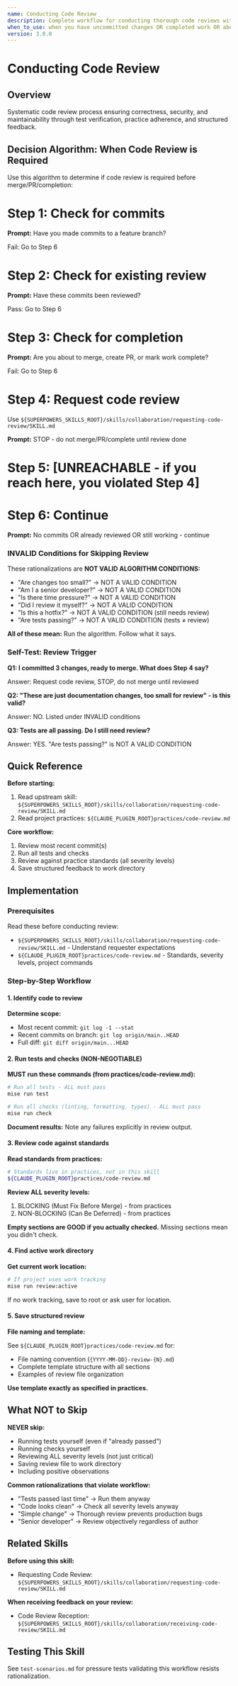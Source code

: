 ```yaml
---
name: Conducting Code Review
description: Complete workflow for conducting thorough code reviews with test verification and structured feedback
when_to_use: when you have uncommitted changes OR completed work OR about to merge, to determine if code review is required. Also when conducting code review, when another agent asks you to review code, after being dispatched by requesting-code-review skill
version: 3.0.0
---
```


# Conducting Code Review

## Overview

Systematic code review process ensuring correctness, security, and maintainability through test verification, practice adherence, and structured feedback.

## Decision Algorithm: When Code Review is Required

Use this algorithm to determine if code review is required before merge/PR/completion:

# Step 1: Check for commits

**Prompt:** Have you made commits to a feature branch?

Fail: Go to Step 6

# Step 2: Check for existing review

**Prompt:** Have these commits been reviewed?

Pass: Go to Step 6

# Step 3: Check for completion

**Prompt:** Are you about to merge, create PR, or mark work complete?

Fail: Go to Step 6

# Step 4: Request code review

Use `${SUPERPOWERS_SKILLS_ROOT}/skills/collaboration/requesting-code-review/SKILL.md`

**Prompt:** STOP - do not merge/PR/complete until review done

# Step 5: [UNREACHABLE - if you reach here, you violated Step 4]

# Step 6: Continue

**Prompt:** No commits OR already reviewed OR still working - continue

### INVALID Conditions for Skipping Review

These rationalizations are **NOT VALID ALGORITHM CONDITIONS:**

- "Are changes too small?" → NOT A VALID CONDITION
- "Am I a senior developer?" → NOT A VALID CONDITION
- "Is there time pressure?" → NOT A VALID CONDITION
- "Did I review it myself?" → NOT A VALID CONDITION
- "Is this a hotfix?" → NOT A VALID CONDITION (still needs review)
- "Are tests passing?" → NOT A VALID CONDITION (tests ≠ review)

**All of these mean:** Run the algorithm. Follow what it says.

### Self-Test: Review Trigger

**Q1: I committed 3 changes, ready to merge. What does Step 4 say?**

Answer: Request code review, STOP, do not merge until reviewed

**Q2: "These are just documentation changes, too small for review" - is this valid?**

Answer: NO. Listed under INVALID conditions

**Q3: Tests are all passing. Do I still need review?**

Answer: YES. "Are tests passing?" is NOT A VALID CONDITION

## Quick Reference

**Before starting:**
1. Read upstream skill: `${SUPERPOWERS_SKILLS_ROOT}/skills/collaboration/requesting-code-review/SKILL.md`
2. Read project practices: `${CLAUDE_PLUGIN_ROOT}practices/code-review.md`

**Core workflow:**
1. Review most recent commit(s)
2. Run all tests and checks
3. Review against practice standards (all severity levels)
4. Save structured feedback to work directory

## Implementation

### Prerequisites

Read these before conducting review:
- `${SUPERPOWERS_SKILLS_ROOT}/skills/collaboration/requesting-code-review/SKILL.md` - Understand requester expectations
- `${CLAUDE_PLUGIN_ROOT}practices/code-review.md` - Standards, severity levels, project commands

### Step-by-Step Workflow

#### 1. Identify code to review

**Determine scope:**
- Most recent commit: `git log -1 --stat`
- Recent commits on branch: `git log origin/main..HEAD`
- Full diff: `git diff origin/main...HEAD`

#### 2. Run tests and checks (NON-NEGOTIABLE)

**MUST run these commands (from practices/code-review.md):**

```bash
# Run all tests - ALL must pass
mise run test

# Run all checks (linting, formatting, types) - ALL must pass
mise run check
```

**Document results:** Note any failures explicitly in review output.

#### 3. Review code against standards

**Read standards from practices:**

```bash
# Standards live in practices, not in this skill
${CLAUDE_PLUGIN_ROOT}practices/code-review.md
```

**Review ALL severity levels:**
1. BLOCKING (Must Fix Before Merge) - from practices
2. NON-BLOCKING (Can Be Deferred) - from practices

**Empty sections are GOOD if you actually checked.** Missing sections mean you didn't check.

#### 4. Find active work directory

**Get current work location:**

```bash
# If project uses work tracking
mise run review:active
```

If no work tracking, save to root or ask user for location.

#### 5. Save structured review

**File naming and template:**

See `${CLAUDE_PLUGIN_ROOT}practices/code-review.md` for:
- File naming convention (`{YYYY-MM-DD}-review-{N}.md`)
- Complete template structure with all sections
- Examples of review file organization

**Use template exactly as specified in practices.**

## What NOT to Skip

**NEVER skip:**
- Running tests yourself (even if "already passed")
- Running checks yourself
- Reviewing ALL severity levels (not just critical)
- Saving review file to work directory
- Including positive observations

**Common rationalizations that violate workflow:**
- "Tests passed last time" → Run them anyway
- "Code looks clean" → Check all severity levels anyway
- "Simple change" → Thorough review prevents production bugs
- "Senior developer" → Review objectively regardless of author

## Related Skills

**Before using this skill:**
- Requesting Code Review: `${SUPERPOWERS_SKILLS_ROOT}/skills/collaboration/requesting-code-review/SKILL.md`

**When receiving feedback on your review:**
- Code Review Reception: `${SUPERPOWERS_SKILLS_ROOT}/skills/collaboration/receiving-code-review/SKILL.md`

## Testing This Skill

See `test-scenarios.md` for pressure tests validating this workflow resists rationalization.
